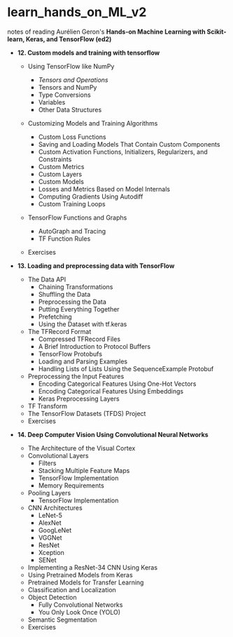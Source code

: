 # learn_hands_on_ML_v2
notes of reading Aurélien Geron's **Hands-on Machine Learning with Scikit-learn, Keras, and TensorFlow (ed2)**

- **12. Custom models and training with tensorflow**
    - Using TensorFlow like NumPy
        - _Tensors and Operations_
        - Tensors and NumPy
        - Type Conversions
        - Variables
        - Other Data Structures

    - Customizing Models and Training Algorithms
        - Custom Loss Functions
        - Saving and Loading Models That Contain Custom Components
        - Custom Activation Functions, Initializers, Regularizers, and Constraints
        - Custom Metrics
        - Custom Layers
        - Custom Models
        - Losses and Metrics Based on Model Internals
        - Computing Gradients Using Autodiff
        - Custom Training Loops

    - TensorFlow Functions and Graphs
        - AutoGraph and Tracing
        - TF Function Rules

    - Exercises

- **13. Loading and preprocessing data with TensorFlow**
    - The Data API
        - Chaining Transformations
        - Shuffling the Data
        - Preprocessing the Data
        - Putting Everything Together
        - Prefetching
        - Using the Dataset with tf.keras
    - The TFRecord Format
        - Compressed TFRecord Files
        - A Brief Introduction to Protocol Buffers
        - TensorFlow Protobufs
        - Loading and Parsing Examples
        - Handling Lists of Lists Using the SequenceExample Protobuf
    - Preprocessing the Input Features
        - Encoding Categorical Features Using One-Hot Vectors
        - Encoding Categorical Features Using Embeddings
        - Keras Preprocessing Layers
    - TF Transform
    - The TensorFlow Datasets (TFDS) Project
    - Exercises

- **14. Deep Computer Vision Using Convolutional Neural Networks**
    - The Architecture of the Visual Cortex
    - Convolutional Layers
        - Filters
        - Stacking Multiple Feature Maps
        - TensorFlow Implementation
        - Memory Requirements
    - Pooling Layers
        - TensorFlow Implementation
    - CNN Architectures
        - LeNet-5
        - AlexNet
        - GoogLeNet
        - VGGNet
        - ResNet
        - Xception
        - SENet
    - Implementing a ResNet-34 CNN Using Keras
    - Using Pretrained Models from Keras
    - Pretrained Models for Transfer Learning
    - Classification and Localization
    - Object Detection
        - Fully Convolutional Networks
        - You Only Look Once (YOLO)
    - Semantic Segmentation
    - Exercises

